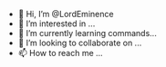- 👋 Hi, I’m @LordEminence
- 👀 I’m interested in ...
- 🌱 I’m currently learning commands...
- 💞️ I’m looking to collaborate on ...
- 📫 How to reach me ...

<!---
LordEminence/LordEminence is a ✨ special ✨ repository because its `README.md` (this file) appears on your GitHub profile.
You can click the Preview link to take a look at your changes.
--->
